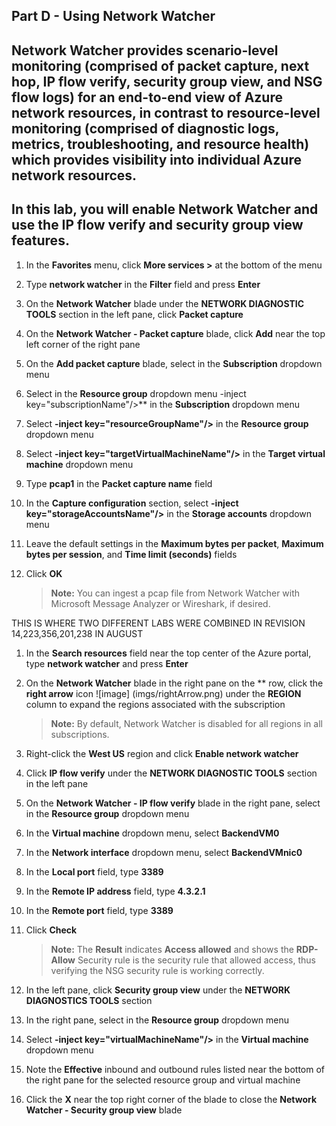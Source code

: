 ## Part D - Using Network Watcher

**Network Watcher** provides scenario-level monitoring (comprised of packet capture, next hop, IP flow verify, security group view, and NSG flow logs) for an end-to-end view of Azure network resources, in contrast to resource-level monitoring (comprised of diagnostic logs, metrics, troubleshooting, and resource health) which provides visibility into individual Azure network resources.
---------------------------------
In this lab, you will enable Network Watcher and use the IP flow verify and security group view features.
---------------------------------
1. In the **Favorites** menu, click **More services >** at the bottom of the menu

1. Type **network watcher** in the **Filter** field and press **Enter**

1. On the **Network Watcher** blade under the **NETWORK DIAGNOSTIC TOOLS** section in the left pane, click **Packet capture**

1. On the **Network Watcher - Packet capture** blade, click **Add** near the top left corner of the right pane

1. On the **Add packet capture** blade, select **<inject story-id="story://content-private/content/iai/networking/netshared" key="subscriptionName"/>** in the **Subscription** dropdown menu

1. Select **<inject story-id="story://content-private/content/iai/networking/netshared" key="resourceGroupName"/>** in the **Resource group** dropdown menu
-inject key="subscriptionName"/>** in the **Subscription** dropdown menu

1. Select **-inject key="resourceGroupName"/>** in the **Resource group** dropdown menu

1. Select **-inject key="targetVirtualMachineName"/>** in the **Target virtual machine** dropdown menu
 
1. Type **pcap1** in the **Packet capture name** field

1. In the **Capture configuration** section, select **-inject key="storageAccountsName"/>** in the **Storage accounts** dropdown menu

1. Leave the default settings in the **Maximum bytes per packet**, **Maximum bytes per session**, and **Time limit (seconds)** fields

1. Click **OK**

    > **Note:** You can ingest a pcap file from Network Watcher with Microsoft Message Analyzer or Wireshark, if desired.

THIS IS WHERE TWO DIFFERENT LABS WERE COMBINED IN REVISION 14,223,356,201,238 IN AUGUST

1. In the **Search resources** field near the top center of the Azure portal, type **network watcher** and press **Enter**

1. On the **Network Watcher** blade in the right pane on the ****<inject story-id="story://content-private/content/iai/networking/netshared" key="subscriptionName"/>** row, click the **right arrow** icon ![image] (imgs/rightArrow.png) under the **REGION** column to expand the regions associated with the subscription

    > **Note:** By default, Network Watcher is disabled for all regions in all subscriptions.

1. Right-click the **West US** region and click **Enable network watcher**

1. Click **IP flow verify** under the **NETWORK DIAGNOSTIC TOOLS** section in the left pane

1. On the **Network Watcher - IP flow verify** blade in the right pane, select **<inject story-id="story://content-private/content/iai/networking/netshared" key="resourceGroupName"/>** in the **Resource group** dropdown menu

1. In the **Virtual machine** dropdown menu, select **BackendVM0**

1. In the **Network interface** dropdown menu, select **BackendVMnic0**

1. In the **Local port** field, type **3389**

1. In the **Remote IP address** field, type **4.3.2.1**

1. In the **Remote port** field, type **3389**

1. Click **Check**

    > **Note:** The **Result** indicates **Access allowed** and shows the **RDP-Allow** Security rule is the security rule that allowed access, thus verifying the NSG security rule is working correctly.

1. In the left pane, click **Security group view** under the **NETWORK DIAGNOSTICS TOOLS** section

1. In the right pane, select **<inject story-id="story://content-private/content/iai/networking/netshared" key="resourceGroupName"/>** in the **Resource group** dropdown menu

1. Select **-inject key="virtualMachineName"/>** in the **Virtual machine** dropdown menu

1. Note the **Effective** inbound and outbound rules listed near the bottom of the right pane for the selected resource group and virtual machine

1. Click the **X** near the top right corner of the blade to close the **Network Watcher - Security group view** blade